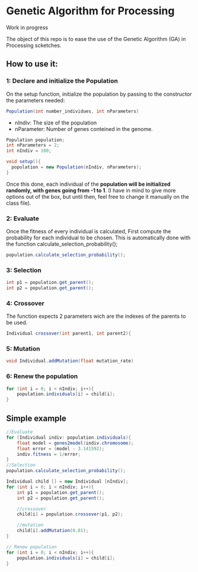 # Genetic Algorithm for Processing

Work in progress

The object of this repo is to ease the use of the Genetic Algorithm (GA) in Processing scketches.

## How to use it:

### 1: Declare and initialize the Population

On the setup function, initialize the population by passing to the constructor the parameters needed:

```java
Population(int number_individues, int nParameters)
```
- nIndiv: The size of the population
- nParameter: Number of genes conteined in the genome.

```java
Population population;
int nParameters = 2;
int nIndiv = 100;

void setup(){
  population = new Population(nIndiv, nParameters);
}
```

Once this done, each individual of the **population will be initialized randomly, with genes going from -1 to 1**.
(I have in mind to give more options out of the box, but until then, feel free to change it manually on the class file).

### 2: Evaluate

Once the fitness of every individual is calculated, 
First compute the probability for each individual to be chosen.
This is automatically done with the function calculate_selection_probability();

```java
population.calculate_selection_probability();
```

### 3: Selection

```java
int p1 = population.get_parent();
int p2 = population.get_parent();
```

### 4: Crossover
The function expects 2 parameters wich are the indexes of the parents to be used.
```java
Individual crossover(int parent1, int parent2){
```

### 5: Mutation

```java
void Individual.addMutation(float mutation_rate)
```

### 6: Renew the population

```java
for (int i = 0; i < nIndiv; i++){
    population.individuals[i] = child[i];    
}
```

## Simple example
```java
//Evaluate
for (Individual indiv: population.individuals){
    float model = genes2model(indiv.chromosome);
    float error = (model - 3.141592);
    indiv.fitness = 1/error;
}
//Selection
population.calculate_selection_probability();

Individual child [] = new Individual [nIndiv];
for (int i = 0; i < nIndiv; i++){
    int p1 = population.get_parent();
    int p2 = population.get_parent();

    //crossover
    child[i] = population.crossover(p1, p2);

    //mutation
    child[i].addMutation(0.01);
}

// Renew population
for (int i = 0; i < nIndiv; i++){
    population.individuals[i] = child[i];    
}

```